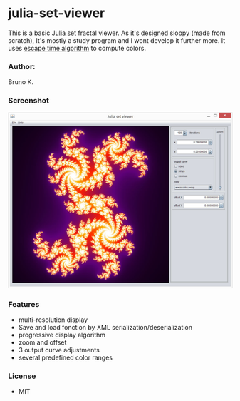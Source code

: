 # julia-set-viewer
This is a basic [Julia set](https://en.wikipedia.org/wiki/Julia_set) fractal viewer.
As it's designed sloppy (made from scratch), It's mostly a study program and I wont develop it further more.
It uses [escape time algorithm](https://en.wikipedia.org/wiki/Mandelbrot_set#Escape_time_algorithm) to compute colors.

### Author:
Bruno K.

### Screenshot
![](https://github.com/NotaNumb3r/julia-set-viewer/blob/master/screenshots/JuliaSetViewer.jpg)

### Features
- multi-resolution display
- Save and load fonction by XML serialization/deserialization
- progressive display algorithm
- zoom and offset
- 3 output curve adjustments
- several predefined color ranges
### License
- MIT
